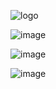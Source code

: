![logo](https://cloud.githubusercontent.com/assets/1287098/12697642/bd0f23d4-c791-11e5-94bb-044de0d9a097.png)


![image](https://cloud.githubusercontent.com/assets/1287098/12697653/d13b175a-c791-11e5-9115-0f6166b84da5.png)




![image](https://cloud.githubusercontent.com/assets/1287098/12697665/fa478b42-c791-11e5-9658-43578febbb72.png)

![image](https://cloud.githubusercontent.com/assets/1287098/12697673/3c9a99e4-c792-11e5-9aed-1168dbd84411.png)
